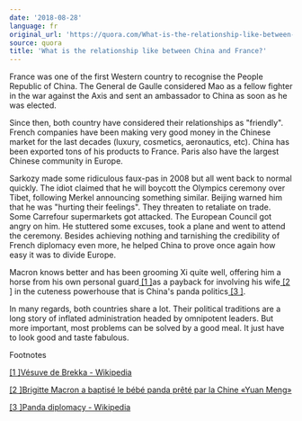```yaml
---
date: '2018-08-28'
language: fr
original_url: 'https://quora.com/What-is-the-relationship-like-between-China-and-France/answer/Clément-Renaud'
source: quora
title: 'What is the relationship like between China and France?'
---
```


France was one of the first Western country to recognise the People
Republic of China. The General de Gaulle considered Mao as a fellow
fighter in the war against the Axis and sent an ambassador to China as
soon as he was elected.

Since then, both country have considered their relationships as
"friendly". French companies have been making very good money in the
Chinese market for the last decades (luxury, cosmetics, aeronautics,
etc). China has been exported tons of his products to France. Paris also
have the largest Chinese community in Europe.

Sarkozy made some ridiculous faux-pas in 2008 but all went back to
normal quickly. The idiot claimed that he will boycott the Olympics
ceremony over Tibet, following Merkel announcing something similar.
Beijing warned him that he was "hurting their feelings". They threaten
to retaliate on trade. Some Carrefour supermarkets got attacked. The
European Council got angry on him. He stuttered some excuses, took a
plane and went to attend the ceremony. Besides achieving nothing and
tarnishing the credibility of French diplomacy even more, he helped
China to prove once again how easy it was to divide Europe.

Macron knows better and has been grooming Xi quite well, offering him a
horse from his own personal guard[ [1 ]](#OQAxB)as a payback for
involving his wife[ [2 ]](#FEWBb) in the cuteness powerhouse that is
China's panda politics[ [3 ]](#itFoW).

In many regards, both countries share a lot. Their political traditions
are a long story of inflated administration headed by omnipotent
leaders. But more important, most problems can be solved by a good meal.
It just have to look good and taste fabulous.

Footnotes

[ [1 ]](#cite-OQAxB)[Vésuve de Brekka -
Wikipedia](https://en.wikipedia.org/wiki/V%C3%A9suve_de_Brekka)

[ [2 ]](#cite-FEWBb)[Brigitte Macron a baptisé le bébé panda prêté par
la Chine «Yuan
Meng»](http://www.lefigaro.fr/politique/le-scan/2017/12/04/25001-20171204ARTFIG00196-brigitte-macron-a-baptise-le-bebe-panda-prete-par-la-chine-yuan-meng.php)

[ [3 ]](#cite-itFoW)[Panda diplomacy -
Wikipedia](https://en.wikipedia.org/wiki/Panda_diplomacy#Pandas_in_Chinese_politics)
